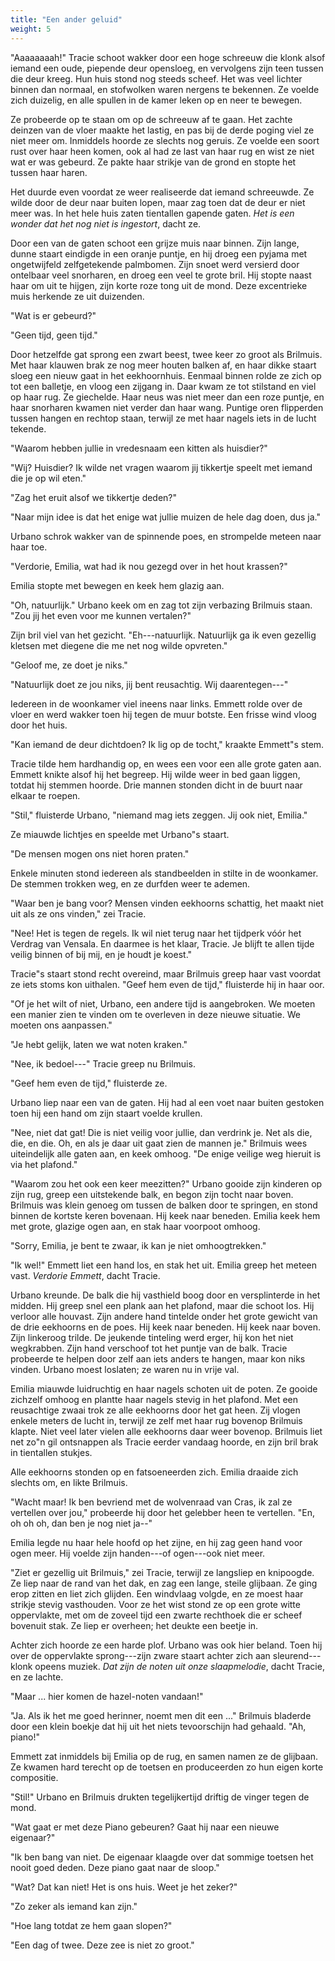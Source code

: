 ```yaml
---
title: "Een ander geluid"
weight: 5
---
```


"Aaaaaaaah!" Tracie schoot wakker door een hoge schreeuw die klonk alsof iemand een oude, piepende deur opensloeg, en vervolgens zijn teen tussen die deur kreeg. Hun huis stond nog steeds scheef. Het was veel lichter binnen dan normaal, en stofwolken waren nergens te bekennen. Ze voelde zich duizelig, en alle spullen in de kamer leken op en neer te bewegen.

Ze probeerde op te staan om op de schreeuw af te gaan. Het zachte deinzen van de vloer maakte het lastig, en pas bij de derde poging viel ze niet meer om. Inmiddels hoorde ze slechts nog geruis. Ze voelde een soort rust over haar heen komen, ook al had ze last van haar rug en wist ze niet wat er was gebeurd. Ze pakte haar strikje van de grond en stopte het tussen haar haren.

Het duurde even voordat ze weer realiseerde dat iemand schreeuwde. Ze wilde door de deur naar buiten lopen, maar zag toen dat de deur er niet meer was. In het hele huis zaten tientallen gapende gaten. *Het is een wonder dat het nog niet is ingestort*, dacht ze.

Door een van de gaten schoot een grijze muis naar binnen. Zijn lange, dunne staart eindigde in een oranje puntje, en hij droeg een pyjama met ongetwijfeld zelfgetekende palmbomen. Zijn snoet werd versierd door ontelbaar veel snorharen, en droeg een veel te grote bril. Hij stopte naast haar om uit te hijgen, zijn korte roze tong uit de mond. Deze excentrieke muis herkende ze uit duizenden.

"Wat is er gebeurd?"

"Geen tijd, geen tijd."

Door hetzelfde gat sprong een zwart beest, twee keer zo groot als Brilmuis. Met haar klauwen brak ze nog meer houten balken af, en haar dikke staart sloeg een nieuw gaat in het eekhoornhuis. Eenmaal binnen rolde ze zich op tot een balletje, en vloog een zijgang in. Daar kwam ze tot stilstand en viel op haar rug. Ze giechelde. Haar neus was niet meer dan een roze puntje, en haar snorharen kwamen niet verder dan haar wang. Puntige oren flipperden tussen hangen en rechtop staan, terwijl ze met haar nagels iets in de lucht tekende.

"Waarom hebben jullie in vredesnaam een kitten als huisdier?"

"Wij? Huisdier? Ik wilde net vragen waarom jij tikkertje speelt met iemand die je op wil eten."

"Zag het eruit alsof we tikkertje deden?"

"Naar mijn idee is dat het enige wat jullie muizen de hele dag doen, dus ja."

Urbano schrok wakker van de spinnende poes, en strompelde meteen naar haar toe.

"Verdorie, Emilia, wat had ik nou gezegd over in het hout krassen?"

Emilia stopte met bewegen en keek hem glazig aan.

"Oh, natuurlijk." Urbano keek om en zag tot zijn verbazing Brilmuis staan. "Zou jij het even voor me kunnen vertalen?"

Zijn bril viel van het gezicht. "Eh---natuurlijk. Natuurlijk ga ik even gezellig kletsen met diegene die me net nog wilde opvreten."

"Geloof me, ze doet je niks."

"Natuurlijk doet ze jou niks, jij bent reusachtig. Wij daarentegen---"

Iedereen in de woonkamer viel ineens naar links. Emmett rolde over de vloer en werd wakker toen hij tegen de muur botste. Een frisse wind vloog door het huis.

"Kan iemand de deur dichtdoen? Ik lig op de tocht," kraakte Emmett"s stem.

Tracie tilde hem hardhandig op, en wees een voor een alle grote gaten aan. Emmett knikte alsof hij het begreep. Hij wilde weer in bed gaan liggen, totdat hij stemmen hoorde. Drie mannen stonden dicht in de buurt naar elkaar te roepen.

"Stil," fluisterde Urbano, "niemand mag iets zeggen. Jij ook niet, Emilia."

Ze miauwde lichtjes en speelde met Urbano"s staart.

"De mensen mogen ons niet horen praten."

Enkele minuten stond iedereen als standbeelden in stilte in de woonkamer. De stemmen trokken weg, en ze durfden weer te ademen.

"Waar ben je bang voor? Mensen vinden eekhoorns schattig, het maakt niet uit als ze ons vinden," zei Tracie.

"Nee! Het is tegen de regels. Ik wil niet terug naar het tijdperk vóór het Verdrag van Vensala. En daarmee is het klaar, Tracie. Je blijft te allen tijde veilig binnen of bij mij, en je houdt je koest."

Tracie"s staart stond recht overeind, maar Brilmuis greep haar vast voordat ze iets stoms kon uithalen. "Geef hem even de tijd," fluisterde hij in haar oor.

"Of je het wilt of niet, Urbano, een andere tijd is aangebroken. We moeten een manier zien te vinden om te overleven in deze nieuwe situatie. We moeten ons aanpassen."

"Je hebt gelijk, laten we wat noten kraken."

"Nee, ik bedoel---" Tracie greep nu Brilmuis.

"Geef hem even de tijd," fluisterde ze.

Urbano liep naar een van de gaten. Hij had al een voet naar buiten gestoken toen hij een hand om zijn staart voelde krullen.

"Nee, niet dat gat! Die is niet veilig voor jullie, dan verdrink je. Net als die, die, en die. Oh, en als je daar uit gaat zien de mannen je." Brilmuis wees uiteindelijk alle gaten aan, en keek omhoog. "De enige veilige weg hieruit is via het plafond."

"Waarom zou het ook een keer meezitten?" Urbano gooide zijn kinderen op zijn rug, greep een uitstekende balk, en begon zijn tocht naar boven. Brilmuis was klein genoeg om tussen de balken door te springen, en stond binnen de kortste keren bovenaan. Hij keek naar beneden. Emilia keek hem met grote, glazige ogen aan, en stak haar voorpoot omhoog.

"Sorry, Emilia, je bent te zwaar, ik kan je niet omhoogtrekken."

"Ik wel!" Emmett liet een hand los, en stak het uit. Emilia greep het meteen vast. *Verdorie Emmett*, dacht Tracie.

Urbano kreunde. De balk die hij vasthield boog door en versplinterde in het midden. Hij greep snel een plank aan het plafond, maar die schoot los. Hij verloor alle houvast. Zijn andere hand tintelde onder het grote gewicht van de drie eekhoorns en de poes. Hij keek naar beneden. Hij keek naar boven. Zijn linkeroog trilde. De jeukende tinteling werd erger, hij kon het niet wegkrabben. Zijn hand verschoof tot het puntje van de balk. Tracie probeerde te helpen door zelf aan iets anders te hangen, maar kon niks vinden. Urbano moest loslaten; ze waren nu in vrije val.

Emilia miauwde luidruchtig en haar nagels schoten uit de poten. Ze gooide zichzelf omhoog en plantte haar nagels stevig in het plafond. Met een reusachtige zwaai trok ze alle eekhoorns door het gat heen. Zij vlogen enkele meters de lucht in, terwijl ze zelf met haar rug bovenop Brilmuis klapte. Niet veel later vielen alle eekhoorns daar weer bovenop. Brilmuis liet net zo"n gil ontsnappen als Tracie eerder vandaag hoorde, en zijn bril brak in tientallen stukjes.

Alle eekhoorns stonden op en fatsoeneerden zich. Emilia draaide zich slechts om, en likte Brilmuis.

"Wacht maar! Ik ben bevriend met de wolvenraad van Cras, ik zal ze vertellen over jou," probeerde hij door het gelebber heen te vertellen.
"En, oh oh oh, dan ben je nog niet ja--"

Emilia legde nu haar hele hoofd op het zijne, en hij zag geen hand voor ogen meer. Hij voelde zijn handen---of ogen---ook niet meer.

"Ziet er gezellig uit Brilmuis," zei Tracie, terwijl ze langsliep en knipoogde. Ze liep naar de rand van het dak, en zag een lange, steile glijbaan. Ze ging erop zitten en liet zich glijden. Een windvlaag volgde, en ze moest haar strikje stevig vasthouden. Voor ze het wist stond ze op een grote witte oppervlakte, met om de zoveel tijd een zwarte rechthoek die er scheef bovenuit stak. Ze liep er overheen; het deukte een beetje in.

Achter zich hoorde ze een harde plof. Urbano was ook hier beland. Toen hij over de oppervlakte sprong---zijn zware staart achter zich aan sleurend---klonk opeens muziek. *Dat zijn de noten uit onze slaapmelodie*, dacht Tracie, en ze lachte.

"Maar ... hier komen de hazel-noten vandaan!"

"Ja. Als ik het me goed herinner, noemt men dit een ..." Brilmuis bladerde door een klein boekje dat hij uit het niets tevoorschijn had gehaald. "Ah, piano!"

Emmett zat inmiddels bij Emilia op de rug, en samen namen ze de glijbaan. Ze kwamen hard terecht op de toetsen en produceerden zo hun eigen korte compositie.

"Stil!" Urbano en Brilmuis drukten tegelijkertijd driftig de vinger tegen de mond.

"Wat gaat er met deze Piano gebeuren? Gaat hij naar een nieuwe eigenaar?"

"Ik ben bang van niet. De eigenaar klaagde over dat sommige toetsen het nooit goed deden. Deze piano gaat naar de sloop."

"Wat? Dat kan niet! Het is ons huis. Weet je het zeker?"

"Zo zeker als iemand kan zijn."

"Hoe lang totdat ze hem gaan slopen?"

"Een dag of twee. Deze zee is niet zo groot."